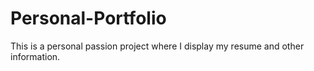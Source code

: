 # Personal-Portfolio

This is a personal passion project where I display my resume and other information. 
